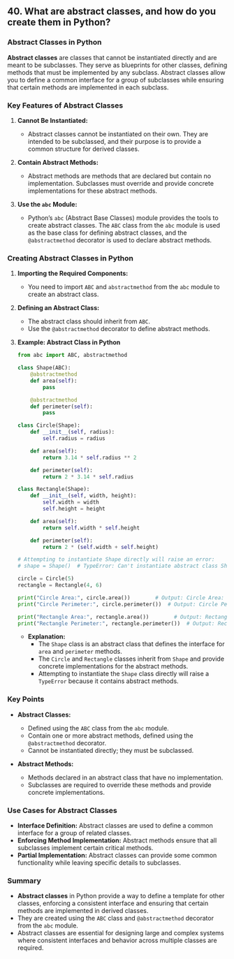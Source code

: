 ## 40. What are abstract classes, and how do you create them in Python?


### Abstract Classes in Python

**Abstract classes** are classes that cannot be instantiated directly and are meant to be subclasses. They serve as blueprints for other classes, defining methods that must be implemented by any subclass. Abstract classes allow you to define a common interface for a group of subclasses while ensuring that certain methods are implemented in each subclass.

### Key Features of Abstract Classes

1. **Cannot Be Instantiated:**
   - Abstract classes cannot be instantiated on their own. They are intended to be subclassed, and their purpose is to provide a common structure for derived classes.

2. **Contain Abstract Methods:**
   - Abstract methods are methods that are declared but contain no implementation. Subclasses must override and provide concrete implementations for these abstract methods.

3. **Use the `abc` Module:**
   - Python’s `abc` (Abstract Base Classes) module provides the tools to create abstract classes. The `ABC` class from the `abc` module is used as the base class for defining abstract classes, and the `@abstractmethod` decorator is used to declare abstract methods.

### Creating Abstract Classes in Python

1. **Importing the Required Components:**
   - You need to import `ABC` and `abstractmethod` from the `abc` module to create an abstract class.

2. **Defining an Abstract Class:**
   - The abstract class should inherit from `ABC`.
   - Use the `@abstractmethod` decorator to define abstract methods.

3. **Example: Abstract Class in Python**
   ```python
   from abc import ABC, abstractmethod

   class Shape(ABC):
       @abstractmethod
       def area(self):
           pass

       @abstractmethod
       def perimeter(self):
           pass

   class Circle(Shape):
       def __init__(self, radius):
           self.radius = radius

       def area(self):
           return 3.14 * self.radius ** 2

       def perimeter(self):
           return 2 * 3.14 * self.radius

   class Rectangle(Shape):
       def __init__(self, width, height):
           self.width = width
           self.height = height

       def area(self):
           return self.width * self.height

       def perimeter(self):
           return 2 * (self.width + self.height)

   # Attempting to instantiate Shape directly will raise an error:
   # shape = Shape()  # TypeError: Can't instantiate abstract class Shape with abstract methods area, perimeter

   circle = Circle(5)
   rectangle = Rectangle(4, 6)

   print("Circle Area:", circle.area())        # Output: Circle Area: 78.5
   print("Circle Perimeter:", circle.perimeter())  # Output: Circle Perimeter: 31.400000000000002

   print("Rectangle Area:", rectangle.area())        # Output: Rectangle Area: 24
   print("Rectangle Perimeter:", rectangle.perimeter())  # Output: Rectangle Perimeter: 20
   ```

   - **Explanation:**
     - The `Shape` class is an abstract class that defines the interface for `area` and `perimeter` methods.
     - The `Circle` and `Rectangle` classes inherit from `Shape` and provide concrete implementations for the abstract methods.
     - Attempting to instantiate the `Shape` class directly will raise a `TypeError` because it contains abstract methods.

### Key Points

- **Abstract Classes:**
  - Defined using the `ABC` class from the `abc` module.
  - Contain one or more abstract methods, defined using the `@abstractmethod` decorator.
  - Cannot be instantiated directly; they must be subclassed.

- **Abstract Methods:**
  - Methods declared in an abstract class that have no implementation.
  - Subclasses are required to override these methods and provide concrete implementations.

### Use Cases for Abstract Classes

- **Interface Definition:** Abstract classes are used to define a common interface for a group of related classes.
- **Enforcing Method Implementation:** Abstract methods ensure that all subclasses implement certain critical methods.
- **Partial Implementation:** Abstract classes can provide some common functionality while leaving specific details to subclasses.

### Summary

- **Abstract classes** in Python provide a way to define a template for other classes, enforcing a consistent interface and ensuring that certain methods are implemented in derived classes.
- They are created using the `ABC` class and `@abstractmethod` decorator from the `abc` module.
- Abstract classes are essential for designing large and complex systems where consistent interfaces and behavior across multiple classes are required.